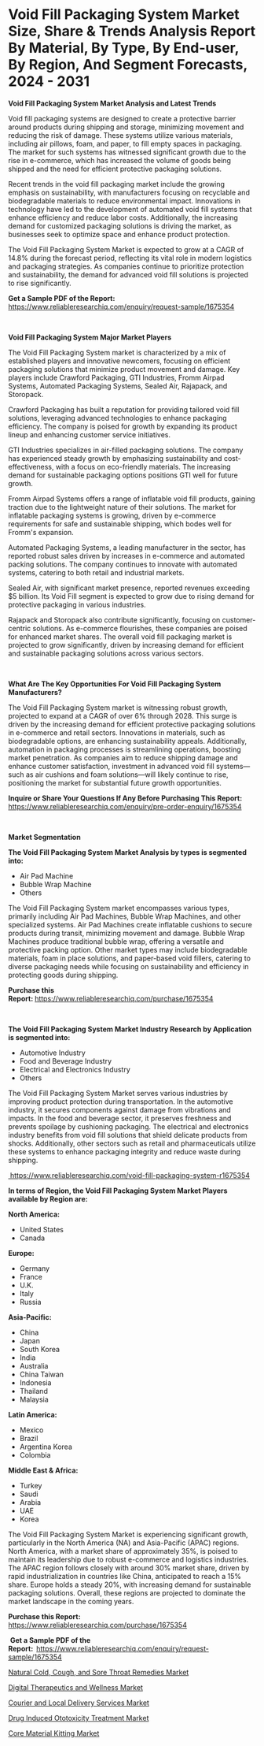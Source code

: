 <p><h1>Void Fill Packaging System Market Size, Share & Trends Analysis Report By Material, By Type, By End-user, By Region, And Segment Forecasts, 2024 - 2031</h1></p><p><strong>Void Fill Packaging System Market Analysis and Latest Trends</strong></p>
<p><p>Void fill packaging systems are designed to create a protective barrier around products during shipping and storage, minimizing movement and reducing the risk of damage. These systems utilize various materials, including air pillows, foam, and paper, to fill empty spaces in packaging. The market for such systems has witnessed significant growth due to the rise in e-commerce, which has increased the volume of goods being shipped and the need for efficient protective packaging solutions.</p><p>Recent trends in the void fill packaging market include the growing emphasis on sustainability, with manufacturers focusing on recyclable and biodegradable materials to reduce environmental impact. Innovations in technology have led to the development of automated void fill systems that enhance efficiency and reduce labor costs. Additionally, the increasing demand for customized packaging solutions is driving the market, as businesses seek to optimize space and enhance product protection.</p><p>The Void Fill Packaging System Market is expected to grow at a CAGR of 14.8% during the forecast period, reflecting its vital role in modern logistics and packaging strategies. As companies continue to prioritize protection and sustainability, the demand for advanced void fill solutions is projected to rise significantly.</p></p>
<p><strong>Get a Sample PDF of the Report:&nbsp;</strong> <a href="https://www.reliableresearchiq.com/enquiry/request-sample/1675354?utm_campaign=1476&utm_medium=2&utm_source=Github&utm_content=ia&utm_term=10102024&utm_id=void-fill-packaging-system">https://www.reliableresearchiq.com/enquiry/request-sample/1675354</a></p>
<p>&nbsp;</p>
<p><strong>Void Fill Packaging System Major Market Players</strong></p>
<p><p>The Void Fill Packaging System market is characterized by a mix of established players and innovative newcomers, focusing on efficient packaging solutions that minimize product movement and damage. Key players include Crawford Packaging, GTI Industries, Fromm Airpad Systems, Automated Packaging Systems, Sealed Air, Rajapack, and Storopack.</p><p>Crawford Packaging has built a reputation for providing tailored void fill solutions, leveraging advanced technologies to enhance packaging efficiency. The company is poised for growth by expanding its product lineup and enhancing customer service initiatives.</p><p>GTI Industries specializes in air-filled packaging solutions. The company has experienced steady growth by emphasizing sustainability and cost-effectiveness, with a focus on eco-friendly materials. The increasing demand for sustainable packaging options positions GTI well for future growth.</p><p>Fromm Airpad Systems offers a range of inflatable void fill products, gaining traction due to the lightweight nature of their solutions. The market for inflatable packaging systems is growing, driven by e-commerce requirements for safe and sustainable shipping, which bodes well for Fromm's expansion.</p><p>Automated Packaging Systems, a leading manufacturer in the sector, has reported robust sales driven by increases in e-commerce and automated packing solutions. The company continues to innovate with automated systems, catering to both retail and industrial markets.</p><p>Sealed Air, with significant market presence, reported revenues exceeding $5 billion. Its Void Fill segment is expected to grow due to rising demand for protective packaging in various industries.</p><p>Rajapack and Storopack also contribute significantly, focusing on customer-centric solutions. As e-commerce flourishes, these companies are poised for enhanced market shares. The overall void fill packaging market is projected to grow significantly, driven by increasing demand for efficient and sustainable packaging solutions across various sectors.</p></p>
<p>&nbsp;</p>
<p><strong>What Are The Key Opportunities For Void Fill Packaging System Manufacturers?</strong></p>
<p><p>The Void Fill Packaging System market is witnessing robust growth, projected to expand at a CAGR of over 6% through 2028. This surge is driven by the increasing demand for efficient protective packaging solutions in e-commerce and retail sectors. Innovations in materials, such as biodegradable options, are enhancing sustainability appeals. Additionally, automation in packaging processes is streamlining operations, boosting market penetration. As companies aim to reduce shipping damage and enhance customer satisfaction, investment in advanced void fill systems—such as air cushions and foam solutions—will likely continue to rise, positioning the market for substantial future growth opportunities.</p></p>
<p><strong>Inquire or Share Your Questions If Any Before Purchasing This Report:</strong> <a href="https://www.reliableresearchiq.com/enquiry/pre-order-enquiry/1675354?utm_campaign=1476&utm_medium=2&utm_source=Github&utm_content=ia&utm_term=10102024&utm_id=void-fill-packaging-system">https://www.reliableresearchiq.com/enquiry/pre-order-enquiry/1675354</a></p>
<p>&nbsp;</p>
<p><strong>Market Segmentation</strong></p>
<p><strong>The Void Fill Packaging System Market Analysis by types is segmented into:</strong></p>
<p><ul><li>Air Pad Machine</li><li>Bubble Wrap Machine</li><li>Others</li></ul></p>
<p><p>The Void Fill Packaging System market encompasses various types, primarily including Air Pad Machines, Bubble Wrap Machines, and other specialized systems. Air Pad Machines create inflatable cushions to secure products during transit, minimizing movement and damage. Bubble Wrap Machines produce traditional bubble wrap, offering a versatile and protective packing option. Other market types may include biodegradable materials, foam in place solutions, and paper-based void fillers, catering to diverse packaging needs while focusing on sustainability and efficiency in protecting goods during shipping.</p></p>
<p><strong>Purchase this Report:&nbsp;</strong><a href="https://www.reliableresearchiq.com/purchase/1675354?utm_campaign=1476&utm_medium=2&utm_source=Github&utm_content=ia&utm_term=10102024&utm_id=void-fill-packaging-system">https://www.reliableresearchiq.com/purchase/1675354</a></p>
<p>&nbsp;</p>
<p><strong>The Void Fill Packaging System Market Industry Research by Application is segmented into:</strong></p>
<p><ul><li>Automotive Industry</li><li>Food and Beverage Industry</li><li>Electrical and Electronics Industry</li><li>Others</li></ul></p>
<p><p>The Void Fill Packaging System Market serves various industries by improving product protection during transportation. In the automotive industry, it secures components against damage from vibrations and impacts. In the food and beverage sector, it preserves freshness and prevents spoilage by cushioning packaging. The electrical and electronics industry benefits from void fill solutions that shield delicate products from shocks. Additionally, other sectors such as retail and pharmaceuticals utilize these systems to enhance packaging integrity and reduce waste during shipping.</p></p>
<p><a href="https://www.reliableresearchiq.com/void-fill-packaging-system-r1675354?utm_campaign=1476&utm_medium=2&utm_source=Github&utm_content=ia&utm_term=10102024&utm_id=void-fill-packaging-system">&nbsp;https://www.reliableresearchiq.com/void-fill-packaging-system-r1675354</a></p>
<p><strong>In terms of Region, the Void Fill Packaging System Market Players available by Region are:</strong></p>
<p>
    <p> <strong> North America: </strong>
        <ul>
            <li>United States</li>
            <li>Canada</li>
        </ul>
        </p> 
    <p> <strong> Europe: </strong>
        <ul>
            <li>Germany</li>
            <li>France</li>
            <li>U.K.</li>
            <li>Italy</li>
            <li>Russia</li>
        </ul>
        </p> 
    <p> <strong> Asia-Pacific: </strong>
        <ul>
            <li>China</li>
            <li>Japan</li>
            <li>South Korea</li>
            <li>India</li>
            <li>Australia</li>
            <li>China Taiwan</li>
            <li>Indonesia</li>
            <li>Thailand</li>
            <li>Malaysia</li>
        </ul>
        </p> 
    <p> <strong> Latin America: </strong>
        <ul>
            <li>Mexico</li>
            <li>Brazil</li>
            <li>Argentina Korea</li>
            <li>Colombia</li>
        </ul>
        </p> 
    <p> <strong> Middle East & Africa: </strong>
        <ul>
            <li>Turkey</li>
            <li>Saudi</li>
            <li>Arabia</li>
            <li>UAE</li>
            <li>Korea</li>
        </ul>
    </p>
    </p>
<p><p>The Void Fill Packaging System Market is experiencing significant growth, particularly in the North America (NA) and Asia-Pacific (APAC) regions. North America, with a market share of approximately 35%, is poised to maintain its leadership due to robust e-commerce and logistics industries. The APAC region follows closely with around 30% market share, driven by rapid industrialization in countries like China, anticipated to reach a 15% share. Europe holds a steady 20%, with increasing demand for sustainable packaging solutions. Overall, these regions are projected to dominate the market landscape in the coming years.</p></p>
<p><strong>Purchase this Report: </strong><a href="https://www.reliableresearchiq.com/purchase/1675354?utm_campaign=1476&utm_medium=2&utm_source=Github&utm_content=ia&utm_term=10102024&utm_id=void-fill-packaging-system">https://www.reliableresearchiq.com/purchase/1675354</a></p>
<p>&nbsp;<strong>Get a Sample PDF of the Report:&nbsp;&nbsp;</strong><a href="https://www.reliableresearchiq.com/enquiry/request-sample/1675354?utm_campaign=1476&utm_medium=2&utm_source=Github&utm_content=ia&utm_term=10102024&utm_id=void-fill-packaging-system">https://www.reliableresearchiq.com/enquiry/request-sample/1675354</a></p>
<p><strong></strong></p>
<p><p><a href="https://www.linkedin.com/pulse/global-natural-cold-cough-sore-throat-remedies-market-opportunities-fbhgc?utm_campaign=1476&utm_medium=2&utm_source=Github&utm_content=ia&utm_term=10102024&utm_id=void-fill-packaging-system">Natural Cold, Cough, and Sore Throat Remedies Market</a></p><p><a href="https://www.linkedin.com/pulse/insights-digital-therapeutics-wellness-industry-market-financial-eqmvf?utm_campaign=1476&utm_medium=2&utm_source=Github&utm_content=ia&utm_term=10102024&utm_id=void-fill-packaging-system">Digital Therapeutics and Wellness Market</a></p><p><a href="https://www.linkedin.com/pulse/emerging-trends-courier-local-delivery-services-market-thsgf?utm_campaign=1476&utm_medium=2&utm_source=Github&utm_content=ia&utm_term=10102024&utm_id=void-fill-packaging-system">Courier and Local Delivery Services Market</a></p><p><a href="https://www.linkedin.com/pulse/global-drug-induced-ototoxicity-treatment-market-focus-product-up04f?utm_campaign=1476&utm_medium=2&utm_source=Github&utm_content=ia&utm_term=10102024&utm_id=void-fill-packaging-system">Drug Induced Ototoxicity Treatment Market</a></p><p><a href="https://www.linkedin.com/pulse/core-material-kitting-market-size-share-trends-analysis-report-zh1ye?utm_campaign=1476&utm_medium=2&utm_source=Github&utm_content=ia&utm_term=10102024&utm_id=void-fill-packaging-system">Core Material Kitting Market</a></p></p>